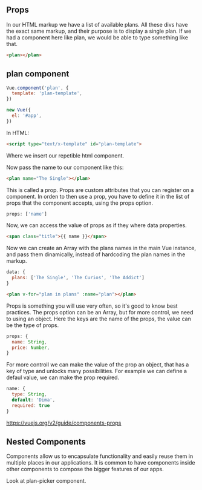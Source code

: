 ## Props
In our HTML markup we have a list of available plans.
All these divs have the exact same markup, and their purpose is to display a single plan.
If we had a component here like plan, we would be able to type something like that.
```html
<plan></plan>
```

## plan component
```js
Vue.component('plan', {
  template: 'plan-template',
})

new Vue({
  el: '#app',
})
```
In HTML: 
```html
<script type="text/x-template" id="plan-template">
```
Where we insert our repetible html component.

Now pass the name to our component like this:
```html
<plan name="The Single"></plan>
```
This is called a prop.
Props are custom attributes that you can register on a component.
In orden to then use a prop, you have to define it in the list of props that the component accepts,
using the props option.
```js
props: ['name']
```
Now, we can access the value of props as if they where data properties.
```html
<span class="title">{{ name }}</span>
```
Now we can create an Array with the plans names in the main Vue instance,
and pass them dinamically, instead of hardcoding the plan names in the markup.
```js
data: {
  plans: ['The Single', 'The Curios', 'The Addict']
}
```
```html
<plan v-for="plan in plans" :name="plan"></plan>
```

Props is something you will use very often, so it's good to know best practices.
The props option can be an Array, but for more control, we need to using an object.
Here the keys are the name of the props, 
the value can be the type of props.
```js
props: {
  name: String,
  price: Number,
}
```
For more controll we can make the value of the prop an object, that has a key of type 
and unlocks many possibilities. For example we can define a defaul value, we can make the prop required.
```js
name: {
  type: String,
  default: 'Dima',
  required: true
} 
```
https://vuejs.org/v2/guide/components-props

## Nested Components
Components allow us to encapsulate functionality and easily reuse them in multiple places in our applications. 
It is common to have components inside other components to compose the bigger features of our apps.

Look at plan-picker component.
